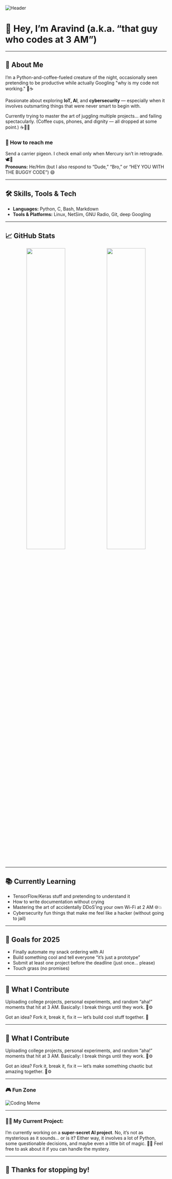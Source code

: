 <!-- Header Banner -->
![Header](https://capsule-render.vercel.app/api?type=waving&color=gradient&height=200&section=header&text=Welcome%20to%20my%20Profile!&fontSize=40)

# 👋 Hey, I’m Aravind (a.k.a. “that guy who codes at 3 AM”)

---

## 📝 About Me

I’m a Python-and-coffee-fueled creature of the night, occasionally seen pretending to be productive while actually Googling "why is my code not working." 🐍☕

Passionate about exploring **IoT, AI**, and **cybersecurity** — especially when it involves outsmarting things that were never smart to begin with.  

Currently trying to master the art of juggling multiple projects... and failing spectacularly. (Coffee cups, phones, and dignity — all dropped at some point.) ☕📱💥

### 📨 How to reach me  
Send a carrier pigeon. I check email only when Mercury isn’t in retrograde. 🕊️📧  
**Pronouns:** He/Him (but I also respond to “Dude,” “Bro,” or “HEY YOU WITH THE BUGGY CODE”) 😄

---

## 🛠️ Skills, Tools & Tech

- **Languages:** Python, C, Bash, Markdown  
- **Tools & Platforms:** Linux, NetSim, GNU Radio, Git, deep Googling

---

## 📈 GitHub Stats

<p align="center">
  <img src="https://github-readme-stats.vercel.app/api?username=4ravind-b&show_icons=true&theme=tokyonight" width="49%" />
  <img src="https://github-readme-stats.vercel.app/api/top-langs/?username=4ravind-b&layout=compact&theme=tokyonight" width="49%" />
</p>

---

## 📚 Currently Learning

- TensorFlow/Keras stuff and pretending to understand it  
- How to write documentation without crying  
- Mastering the art of accidentally DDoS’ing your own Wi-Fi at 2 AM 🌐💥  
- Cybersecurity fun things that make me feel like a hacker (without going to jail)

---

## 🎯 Goals for 2025

- Finally automate my snack ordering with AI  
- Build something cool and tell everyone “it’s just a prototype”  
- Submit at least one project before the deadline (just once... please)  
- Touch grass (no promises)

---

## 🧪 What I Contribute

Uploading college projects, personal experiments, and random “aha!” moments that hit at 3 AM. Basically: I break things until they work. 🧪⚙️

Got an idea? Fork it, break it, fix it — let’s build cool stuff together. 🤝

---

## 🧪 What I Contribute

Uploading college projects, personal experiments, and random “aha!” moments that hit at 3 AM. Basically: I break things until they work. 🧪⚙️

Got an idea? Fork it, break it, fix it — let’s make something chaotic but amazing together. 🤯⚙️

---

### 🎮 Fun Zone

![Coding Meme](https://media.giphy.com/media/LmNwrBhejkK9EFP504/giphy.gif)

---

### 🧑‍💻 My Current Project:

I’m currently working on a **super-secret AI project**. No, it’s not as mysterious as it sounds... or is it? Either way, it involves a lot of Python, some questionable decisions, and maybe even a little bit of magic. 🔮✨ Feel free to ask about it if you can handle the mystery.

---

## 👋 Thanks for stopping by!

